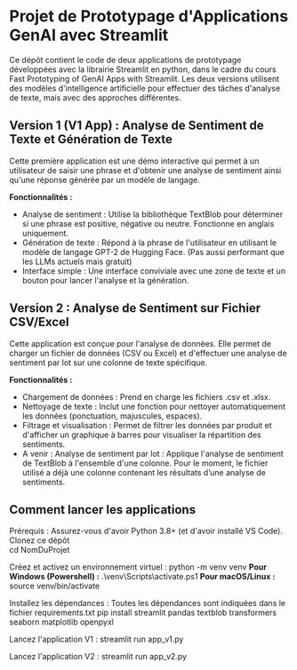 # **Projet de Prototypage d'Applications GenAI avec Streamlit**

Ce dépôt contient le code de deux applications de prototypage développées avec la librairie Streamlit en python, dans le cadre du cours Fast Prototyping of GenAI Apps with Streamlit.
Les deux versions utilisent des modèles d'intelligence artificielle pour effectuer des tâches d'analyse de texte, mais avec des approches différentes.

## Version 1 (V1 App) : Analyse de Sentiment de Texte et Génération de Texte
Cette première application est une démo interactive qui permet à un utilisateur de saisir une phrase et d'obtenir une analyse de sentiment ainsi qu'une réponse générée par un modèle de langage.  

**Fonctionnalités :**  
- Analyse de sentiment : Utilise la bibliothèque TextBlob pour déterminer si une phrase est positive, négative ou neutre. Fonctionne en anglais uniquement.  
- Génération de texte : Répond à la phrase de l'utilisateur en utilisant le modèle de langage GPT-2 de Hugging Face. (Pas aussi performant que les LLMs actuels mais gratuit)  
- Interface simple : Une interface conviviale avec une zone de texte et un bouton pour lancer l'analyse et la génération.

## Version 2 : Analyse de Sentiment sur Fichier CSV/Excel
Cette application est conçue pour l'analyse de données. Elle permet de charger un fichier de données (CSV ou Excel) et d'effectuer une analyse de sentiment par lot sur une colonne de texte spécifique.  

**Fonctionnalités :**  
- Chargement de données : Prend en charge les fichiers .csv et .xlsx.  
- Nettoyage de texte : Inclut une fonction pour nettoyer automatiquement les données (ponctuation, majuscules, espaces).  
- Filtrage et visualisation : Permet de filtrer les données par produit et d'afficher un graphique à barres pour visualiser la répartition des sentiments.  
- A venir : Analyse de sentiment par lot : Applique l'analyse de sentiment de TextBlob à l'ensemble d'une colonne. Pour le moment, le fichier utilisé a déjà une colonne contenant les résultats d’une analyse de sentiments. 


## Comment lancer les applications
Prérequis : Assurez-vous d'avoir Python 3.8+ (et d'avoir installé VS Code).
Clonez ce dépôt  
cd NomDuProjet

Créez et activez un environnement virtuel :
python -m venv venv
**Pour Windows (Powershell) :**
.\venv\Scripts\activate.ps1
**Pour macOS/Linux :**
source venv/bin/activate

Installez les dépendances :
Toutes les dépendances sont indiquées dans le fichier requirements.txt
pip install streamlit pandas textblob transformers seaborn matplotlib openpyxl

Lancez l'application V1 :
streamlit run app_v1.py

Lancez l'application V2 :
streamlit run app_v2.py


